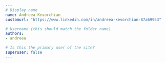 ```yaml
---
# Display name
name: Andreea Kevorchian
customurl: "https://www.linkedin.com/in/andreea-kevorchian-87a69953"

# Username (this should match the folder name)
authors:
- andreea

# Is this the primary user of the site?
superuser: false
---
```

